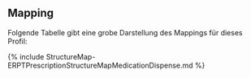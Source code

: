 ## Mapping

Folgende Tabelle gibt eine grobe Darstellung des Mappings für dieses Profil:

{% include StructureMap-ERPTPrescriptionStructureMapMedicationDispense.md %}

